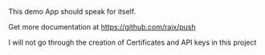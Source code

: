 This demo App should speak for itself.

Get more documentation at https://github.com/raix/push

I will not go through the creation of Certificates and API keys in this project

